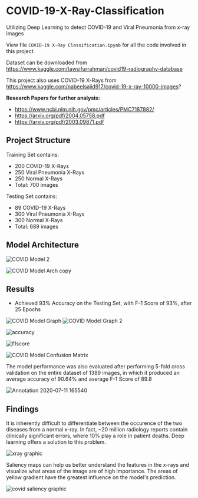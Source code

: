 # COVID-19-X-Ray-Classification
Utilizing Deep Learning to detect COVID-19 and Viral Pneumonia from x-ray images 

View file `COVID-19 X-Ray Classification.ipynb` for all the code involved in this project

Dataset can be downloaded from https://www.kaggle.com/tawsifurrahman/covid19-radiography-database

This project also uses COVID-19 X-Rays from https://www.kaggle.com/nabeelsajid917/covid-19-x-ray-10000-images?

**Research Papers for further analysis:**
  - https://www.ncbi.nlm.nih.gov/pmc/articles/PMC7187882/
  - https://arxiv.org/pdf/2004.05758.pdf
  - https://arxiv.org/pdf/2003.09871.pdf

## Project Structure

Training Set contains:
  - 200 COVID-19 X-Rays 
  - 250 Viral Pneumonia X-Rays
  - 250 Normal X-Rays 
  - Total: 700 images 
  
Testing Set contains:
  - 89 COVID-19 X-Rays 
  - 300 Viral Pneumonia X-Rays
  - 300 Normal X-Rays 
  - Total: 689 images 

## Model Architecture 

![COVID Model 2](https://user-images.githubusercontent.com/43652410/84108527-68930e80-a9ee-11ea-8774-eec8af3ec103.png)


![COVID Model Arch copy](https://user-images.githubusercontent.com/43652410/86502216-d670f280-bd6e-11ea-842b-5a9d66168d5e.png)


## Results

  - Achieved 93% Accuracy on the Testing Set, with F-1 Score of 93%, after 25 Epochs 

![COVID Model Graph](https://user-images.githubusercontent.com/43652410/83370470-824caa00-a38d-11ea-89ee-cb411d586838.png) ![COVID Model Graph 2](https://user-images.githubusercontent.com/43652410/83370483-8ed10280-a38d-11ea-9080-5ae5f11fc23c.png)

  ![accuracy](https://user-images.githubusercontent.com/43652410/83465941-8b984e00-a443-11ea-8dac-2eac3aed38b4.png)

![f1score](https://user-images.githubusercontent.com/43652410/83465716-cd74c480-a442-11ea-8768-63d91a2df320.png)

![COVID Model Confusion Matrix](https://user-images.githubusercontent.com/43652410/86201736-52c8c300-bb2e-11ea-812d-ea79d9bfdcf3.png)

The model performance was also evaluated after performing 5-fold cross validation on the entire dataset of 1389 images, in which it produced an average accuracy of 90.64% and average F-1 Score of 89.8

![Annotation 2020-07-11 165540](https://user-images.githubusercontent.com/43652410/87233660-6dedcb00-c397-11ea-9b7b-9ada22828ee7.png)


  
## Findings 

It is inherently difficult to differentiate between the occurence of the two diseases from a normal x-ray. In fact, ~20 million radiology reports contain clinically significant errors, where 10% play a role in patient deaths. Deep learning offers a solution to this problem.

![xray graphic](https://user-images.githubusercontent.com/43652410/83683191-fddb7080-a5b2-11ea-8957-16e59a7e03ea.jpg)

Saliency maps can help us better understand the features in the x-rays and visualize what areas of the image are of high importance. The areas of yellow gradient have the greatest influence on the model's prediction. 

![covid saliency graphic](https://user-images.githubusercontent.com/43652410/85191833-4d49be00-b28e-11ea-8421-534dcee5b4fe.jpg)



